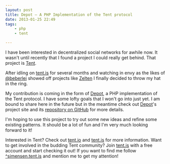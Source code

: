 ```yaml
---
layout: post
title: Depot — A PHP Implementation of the Tent protocol
date: 2013-01-25 22:49
tags:
    - php
    - tent

---
```


I have been interested in decentralized social networks for awhile now.
It wasn't until recently that I found a project I could really get behind.
That project is [Tent][1].

After idling on [tent.is][2] for several months and watching in envy
as the likes of [@beberlei][3] showed off projects like [Zelten][4] I
finally decided to throw my hat in the ring.

My contribution is coming in the form of [Depot][5], a PHP implementation
of the Tent protocol. I have some lofty goals that I won't go into just
yet. I am bound to share here in the future but in the meantime check out
[Depot][5]'s project site and its [repository on GitHub][6] for more
details.

I'm hoping to use this project to try out some new ideas and refine some
existing patterns. It should be a lot of fun and I'm very much looking
forward to it!

Interested in Tent? Check out [tent.io][1] and [tent.is][7] for more
information. Want to get involved in the budding Tent community? Join
[tent.is][7] with a free account and start checking it out! If you want
to find me follow [^simensen.tent.is][8] and mention me to get my attention!

[1]: https://tent.io
[2]: https://tent.is
[3]: https://twitter.com/beberlei
[4]: http://zelten.cc
[5]: http://depot.io
[6]: https://github.com/depot/depot
[7]: https://tent.is
[8]: https://simensen.tent.is